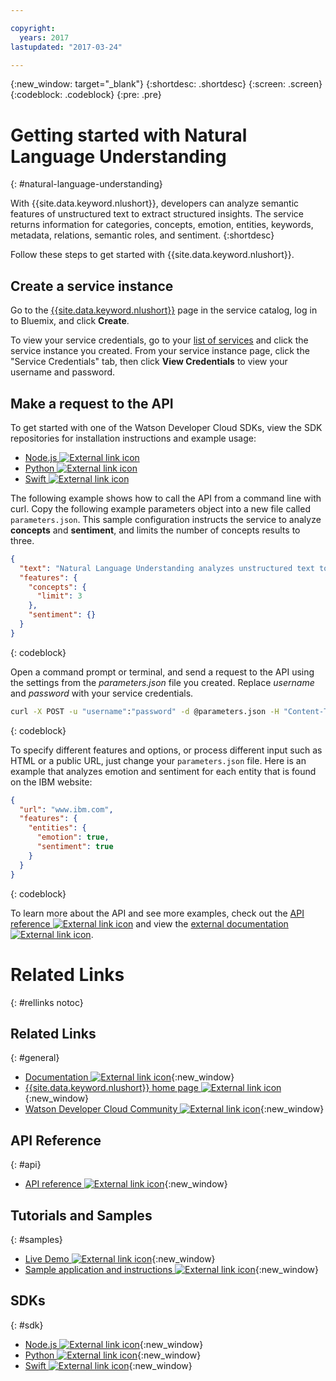 ```yaml
---

copyright:
  years: 2017
lastupdated: "2017-03-24"

---
```


{:new_window: target="_blank"}
{:shortdesc: .shortdesc}
{:screen: .screen}
{:codeblock: .codeblock}
{:pre: .pre}

# Getting started with Natural Language Understanding
{: #natural-language-understanding}

With {{site.data.keyword.nlushort}}, developers can analyze semantic features of unstructured text to extract structured insights. The service returns information for categories, concepts, emotion, entities, keywords, metadata, relations, semantic roles, and sentiment.
{:shortdesc}

Follow these steps to get started with {{site.data.keyword.nlushort}}.

## Create a service instance

Go to the [{{site.data.keyword.nlushort}}](https://console.{DomainName}/catalog/services/natural-language-understanding) page in the service catalog, log in to Bluemix, and click **Create**.

To view your service credentials, go to your [list of services](https://console.{DomainName}/dashboard/services/) and click the service instance you created. From your service instance page, click the "Service Credentials" tab, then click **View Credentials** to view your username and password.

## Make a request to the API

To get started with one of the Watson Developer Cloud SDKs, view the SDK repositories for installation instructions and example usage:

* [Node.js ![External link icon](../../icons/launch-glyph.svg "External link icon")](https://github.com/watson-developer-cloud/node-sdk)
* [Python ![External link icon](../../icons/launch-glyph.svg "External link icon")](https://github.com/watson-developer-cloud/python-sdk)
* [Swift ![External link icon](../../icons/launch-glyph.svg "External link icon")](https://github.com/watson-developer-cloud/swift-sdk)

The following example shows how to call the API from a command line with curl. Copy the following example parameters object into a new file called `parameters.json`. This sample configuration instructs the service to analyze **concepts** and **sentiment**, and limits the number of concepts results to three.

```json
{
  "text": "Natural Language Understanding analyzes unstructured text to return structured insights",
  "features": {
    "concepts": {
      "limit": 3
    },
    "sentiment": {}
  }
}
```
{: codeblock}

Open a command prompt or terminal, and send a request to the API using the settings from the *parameters.json* file you created. Replace *username* and *password* with your service credentials.

```bash
curl -X POST -u "username":"password" -d @parameters.json -H "Content-Type:application/json" https://gateway.watsonplatform.net/natural-language-understanding/api/v1/analyze?version=2017-02-27
```
{: codeblock}

To specify different features and options, or process different input such as HTML or a public URL, just change your
`parameters.json` file. Here is an example that analyzes emotion and sentiment for each entity that is found on the IBM website:

```json
{
  "url": "www.ibm.com",
  "features": {
    "entities": {
      "emotion": true,
      "sentiment": true
    }
  }
}
```
{: codeblock}

To learn more about the API and see more examples, check out the [API reference ![External link icon](../../icons/launch-glyph.svg "External link icon")](https://www.ibm.com/watson/developercloud/natural-language-understanding/api/v1/) and view the [external documentation ![External link icon](../../icons/launch-glyph.svg "External link icon")](https://www.ibm.com/watson/developercloud/doc/natural-language-understanding/).


# Related Links
{: #rellinks notoc}

## Related Links
{: #general}
* [Documentation ![External link icon](../../icons/launch-glyph.svg "External link icon")](https://www.ibm.com/watson/developercloud/doc/natural-language-understanding){:new_window}
* [{{site.data.keyword.nlushort}} home page ![External link icon](../../icons/launch-glyph.svg "External link icon")](https://www.ibm.com/watson/developercloud/natural-language-understanding.html){:new_window}
* [Watson Developer Cloud Community ![External link icon](../../icons/launch-glyph.svg "External link icon")](https://developer.ibm.com/watson){:new_window}

## API Reference
{: #api}
* [API reference ![External link icon](../../icons/launch-glyph.svg "External link icon")](https://www.ibm.com/watson/developercloud/natural-language-understanding/api/v1/){:new_window}

## Tutorials and Samples
{: #samples}
* [Live Demo ![External link icon](../../icons/launch-glyph.svg "External link icon")](https://natural-language-understanding-demo.mybluemix.net){:new_window}
* [Sample application and instructions ![External link icon](../../icons/launch-glyph.svg "External link icon")](https://github.com/watson-developer-cloud/natural-language-understanding-nodejs){:new_window}

## SDKs
{: #sdk}
* [Node.js ![External link icon](../../icons/launch-glyph.svg "External link icon")](https://github.com/watson-developer-cloud/node-sdk){:new_window}
* [Python ![External link icon](../../icons/launch-glyph.svg "External link icon")](https://github.com/watson-developer-cloud/python-sdk){:new_window}
* [Swift ![External link icon](../../icons/launch-glyph.svg "External link icon")](https://github.com/watson-developer-cloud/swift-sdk){:new_window}
